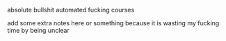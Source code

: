 absolute bullshit automated fucking courses


add some extra notes here or something because it is wasting my fucking time by being unclear
